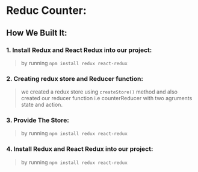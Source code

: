 # Reduc Counter:

## How We Built It:
### 1. Install Redux and React Redux into our project:
> by running ```npm install redux react-redux```

### 2. Creating redux store and Reducer function:
> we created a redux store using ```createStore()``` method and also created our reducer function i.e counterReducer with two agruments state and action.

### 3. Provide The Store:
> by running ```npm install redux react-redux```
>

### 4. Install Redux and React Redux into our project:
> by running ```npm install redux react-redux```

